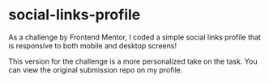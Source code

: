 # social-links-profile
As a challenge by Frontend Mentor, I coded a simple social links profile that is responsive to both mobile and desktop screens!

This version for the challenge is a more personalized take on the task. You can view the original submission repo on my profile.
